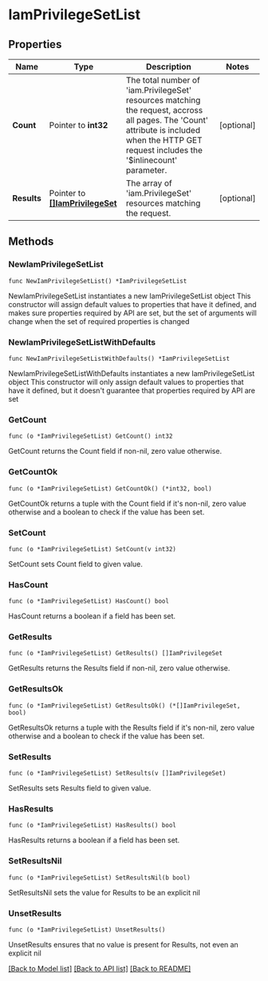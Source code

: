 # IamPrivilegeSetList

## Properties

Name | Type | Description | Notes
------------ | ------------- | ------------- | -------------
**Count** | Pointer to **int32** | The total number of &#39;iam.PrivilegeSet&#39; resources matching the request, accross all pages. The &#39;Count&#39; attribute is included when the HTTP GET request includes the &#39;$inlinecount&#39; parameter. | [optional] 
**Results** | Pointer to [**[]IamPrivilegeSet**](iam.PrivilegeSet.md) | The array of &#39;iam.PrivilegeSet&#39; resources matching the request. | [optional] 

## Methods

### NewIamPrivilegeSetList

`func NewIamPrivilegeSetList() *IamPrivilegeSetList`

NewIamPrivilegeSetList instantiates a new IamPrivilegeSetList object
This constructor will assign default values to properties that have it defined,
and makes sure properties required by API are set, but the set of arguments
will change when the set of required properties is changed

### NewIamPrivilegeSetListWithDefaults

`func NewIamPrivilegeSetListWithDefaults() *IamPrivilegeSetList`

NewIamPrivilegeSetListWithDefaults instantiates a new IamPrivilegeSetList object
This constructor will only assign default values to properties that have it defined,
but it doesn't guarantee that properties required by API are set

### GetCount

`func (o *IamPrivilegeSetList) GetCount() int32`

GetCount returns the Count field if non-nil, zero value otherwise.

### GetCountOk

`func (o *IamPrivilegeSetList) GetCountOk() (*int32, bool)`

GetCountOk returns a tuple with the Count field if it's non-nil, zero value otherwise
and a boolean to check if the value has been set.

### SetCount

`func (o *IamPrivilegeSetList) SetCount(v int32)`

SetCount sets Count field to given value.

### HasCount

`func (o *IamPrivilegeSetList) HasCount() bool`

HasCount returns a boolean if a field has been set.

### GetResults

`func (o *IamPrivilegeSetList) GetResults() []IamPrivilegeSet`

GetResults returns the Results field if non-nil, zero value otherwise.

### GetResultsOk

`func (o *IamPrivilegeSetList) GetResultsOk() (*[]IamPrivilegeSet, bool)`

GetResultsOk returns a tuple with the Results field if it's non-nil, zero value otherwise
and a boolean to check if the value has been set.

### SetResults

`func (o *IamPrivilegeSetList) SetResults(v []IamPrivilegeSet)`

SetResults sets Results field to given value.

### HasResults

`func (o *IamPrivilegeSetList) HasResults() bool`

HasResults returns a boolean if a field has been set.

### SetResultsNil

`func (o *IamPrivilegeSetList) SetResultsNil(b bool)`

 SetResultsNil sets the value for Results to be an explicit nil

### UnsetResults
`func (o *IamPrivilegeSetList) UnsetResults()`

UnsetResults ensures that no value is present for Results, not even an explicit nil

[[Back to Model list]](../README.md#documentation-for-models) [[Back to API list]](../README.md#documentation-for-api-endpoints) [[Back to README]](../README.md)


